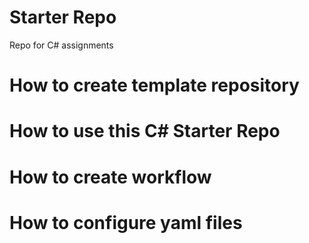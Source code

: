 # Starter Repo
Repo for C# assignments
# How to create template repository

# How to use this C# Starter Repo

# How to create workflow

# How to configure yaml files
